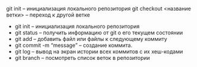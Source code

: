 git init – инициализация локального репозитория
git checkout <название ветки> – переход к другой ветке
* git init – инициализация локального репозитория
* git status – получить информацию от git о его текущем состоянии
* git add – добавить файл или файлы к следующему коммиту
* git commit -m “message” – создание коммита.
* git log – вывод на экран истории всех коммитов с их хеш-кодами
* git branch – посмотреть список веток в репозитории
